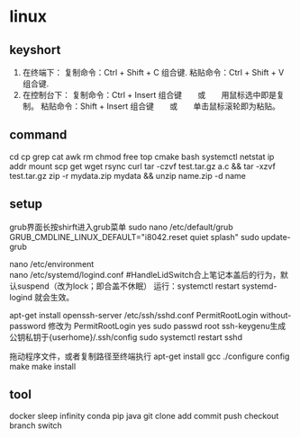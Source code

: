 # linux

## keyshort
 1. 在终端下：
    复制命令：Ctrl + Shift + C  组合键.
    粘贴命令：Ctrl + Shift + V  组合键.
 2. 在控制台下：
    复制命令：Ctrl + Insert  组合键　　或　　用鼠标选中即是复制。
    粘贴命令：Shift + Insert  组合键　　或　　单击鼠标滚轮即为粘贴。

## command
cd cp grep cat awk rm chmod  free top cmake bash systemctl
netstat ip addr mount scp get wget rsync curl 
tar -czvf test.tar.gz a.c && tar -xzvf test.tar.gz 
zip -r mydata.zip mydata  && unzip name.zip -d name

## setup
grub界面长按shirft进入grub菜单
sudo nano /etc/default/grub
GRUB_CMDLINE_LINUX_DEFAULT="i8042.reset quiet splash"
sudo update-grub

nano /etc/environment   
nano /etc/systemd/logind.conf
#HandleLidSwitch合上笔记本盖后的行为，默认suspend（改为lock；即合盖不休眠）
运行：systemctl restart systemd-logind 就会生效。

apt-get install openssh-server
/etc/ssh/sshd.conf
PermitRootLogin without-password 修改为 PermitRootLogin yes
sudo passwd root
ssh-keygenu生成公钥私钥于{userhome}/.ssh/config
sudo systemctl restart sshd

拖动程序文件，或者复制路径至终端执行
apt-get install gcc
./configure  config
make 
make install

## tool
docker sleep infinity 
conda
pip
java
git clone add commit push checkout branch switch
 
